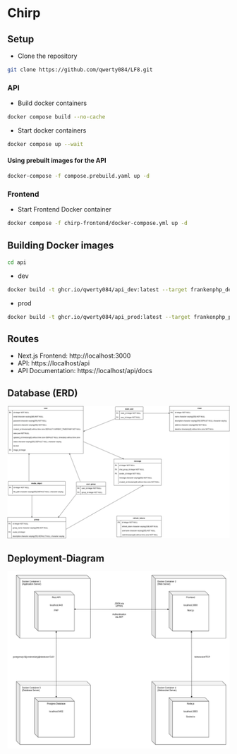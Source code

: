 # Chirp

## Setup

-   Clone the repository

```bash
git clone https://github.com/qwerty084/LF8.git
```

### API

-   Build docker containers

```bash
docker compose build --no-cache
```

-   Start docker containers

```bash
docker compose up --wait
```

#### Using prebuilt images for the API

```bash
docker-compose -f compose.prebuild.yaml up -d
```

### Frontend

-   Start Frontend Docker container

```bash
docker compose -f chirp-frontend/docker-compose.yml up -d
```

## Building Docker images

```bash
cd api
```

-   dev

```bash
docker build -t ghcr.io/qwerty084/api_dev:latest --target frankenphp_dev .
```

-   prod

```bash
docker build -t ghcr.io/qwerty084/api_prod:latest --target frankenphp_prod .
```

## Routes

-   Next.js Frontend: http://localhost:3000
-   API: https://localhost/api
-   API Documentation: https://localhost/api/docs

## Database (ERD)

![Database](./assets/erd.webp)

## Deployment-Diagram

![Deployment diagram](./assets/deployment-diagram.webp)
